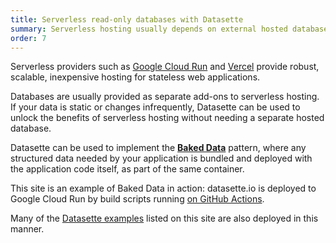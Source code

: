 ```yaml
---
title: Serverless read-only databases with Datasette
summary: Serverless hosting usually depends on external hosted databases, but Datasette lets you implement the Baked Data pattern to bundle your data with your application code and deploy it to serverless providers.
order: 7
---
```


Serverless providers such as [Google Cloud Run](https://cloud.google.com/run) and [Vercel](https://vercel.com/) provide robust, scalable, inexpensive hosting for stateless web applications.

Databases are usually provided as separate add-ons to serverless hosting. If your data is static or changes infrequently, Datasette can be used to unlock the benefits of serverless hosting without needing a separate hosted database.

Datasette can be used to implement the [<strong>Baked Data</strong>](https://simonwillison.net/2021/Jul/28/baked-data/) pattern, where any structured data needed by your application is bundled and deployed with the application code itself, as part of the same container.

This site is an example of Baked Data in action: datasette.io is deployed to Google Cloud Run by build scripts running [on GitHub Actions](https://github.com/simonw/datasette.io/blob/main/.github/workflows/deploy.yml).

Many of the [Datasette examples](/examples) listed on this site are also deployed in this manner.
